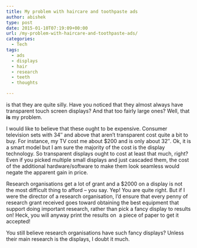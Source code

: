 ```yaml
---
title: My problem with haircare and toothpaste ads
author: abishek
type: post
date: 2015-01-10T07:19:09+00:00
url: /my-problem-with-haircare-and-toothpaste-ads/
categories:
  - Tech
tags:
  - ads
  - displays
  - hair
  - research
  - teeth
  - thoughts

---
```

is that they are quite silly. Have you noticed that they almost always have transparent touch screen displays? And that too fairly large ones? Well, that **is** my problem.

I would like to believe that these ought to be expensive. Consumer television sets with 34&#8243; and above that aren&#8217;t transparent cost quite a bit to buy. For instance, my TV cost me about $200 and is only about 32&#8243;. Ok, it is a smart model but I am sure the majority of the cost is the display technology. So transparent displays ought to cost at least that much, right? Even if you picked multiple small displays and just cascaded them, the cost of the additional hardware/software to make them look seamless would negate the apparent gain in price.

Research organisations get a lot of grant and a $2000 on a display is not the most difficult thing to afford &#8211; you say. Yep! You are quite right. But if I were the director of a research organisation, I&#8217;d ensure that every penny of research grant received goes toward obtaining the best equipment that support doing important research, rather than pick a fancy display to results on! Heck, you will anyway print the results on  a piece of paper to get it accepted!

You still believe research organisations have such fancy displays? Unless their main research is the displays, I doubt it much.